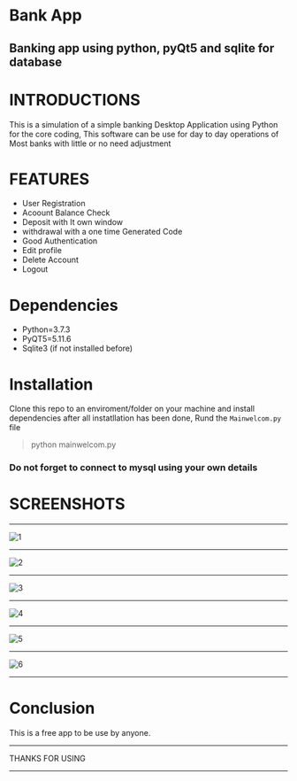 
# Bank App
## Banking app using python, pyQt5 and sqlite for database


# INTRODUCTIONS

This is a simulation of a simple banking Desktop Application using Python for the core coding, This software can be use for day to day operations of Most banks with little or no need adjustment


#  FEATURES
- User Registration
- Acoount Balance Check
- Deposit with It own window
- withdrawal with a one time Generated Code
- Good Authentication
- Edit profile
- Delete Account
- Logout

# Dependencies
- Python=3.7.3
- PyQT5=5.11.6
- Sqlite3 (if not installed before)

# Installation

Clone this repo to an enviroment/folder on your machine and install dependencies after all instatllation has been done, Rund the `Mainwelcom.py` file

> python mainwelcom.py

### Do not forget to connect to mysql using your own details

# SCREENSHOTS
___

![1](page1.jpg)
___

![2](page2.jpg)
___

![3](page3.jpg)
___

![4](page4.jpg)
___

![5](page5.jpg)
___

![6](page6.jpg)
___

# Conclusion

This is a free app to be use by anyone.
___

THANKS FOR USING

___
